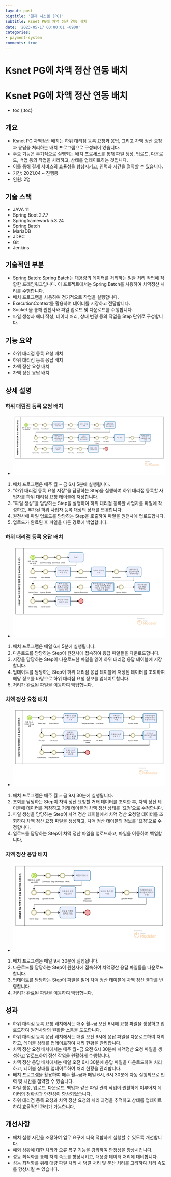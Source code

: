 ```yaml
---
layout: post
bigtitle: '결제 시스템 (PG)'
subtitle: Ksnet PG에 차액 정산 연동 배치
date: '2023-05-17 00:00:01 +0900'
categories:
- payment-system
comments: true
---
```


# Ksnet PG에 차액 정산 연동 배치

# Ksnet PG에 차액 정산 연동 배치
* toc
{:toc}

## 개요
+ Ksnet PG 차액정산 배치는 하위 대리점 등록 요청과 응답, 그리고 차액 정산 요청과 응답을 처리하는 배치 프로그램으로 구성되어 있습니다.
+ 주요 기능은 주기적으로 실행되는 배치 프로세스를 통해 파일 생성, 업로드, 다운로드, 백업 등의 작업을 처리하고, 상태를 업데이트하는 것입니다.
+ 이를 통해 결제 서비스의 효율성을 향상시키고, 인력과 시간을 절약할 수 있습니다.
+ 기간: 2021.04 ~ 진행중
+ 인원: 2명

## 기술 스택
+ JAVA 11
+ Spring Boot 2.7.7
+ Springframework 5.3.24
+ Spring Batch
+ MariaDB
+ JDBC
+ Git
+ Jenkins

## 기술적인 부분
+ Spring Batch: Spring Batch는 대용량의 데이터를 처리하는 일괄 처리 작업에 적합한 프레임워크입니다. 이 프로젝트에서는 Spring Batch를 사용하여 차액정산 처리를 수행합니다.
+ 배치 프로그램을 사용하여 정기적으로 작업을 실행합니다.
+ ExecutionContext를 활용하여 데이터를 저장하고 전달합니다.
+ Socket 을 통해 원천사와 파일 업로드 및 다운로드를 수행합니다.
+ 파일 생성과 헤더 작성, 데이터 처리, 상태 변경 등의 작업을 Step 단위로 구성합니다.


## 기능 요약
+ 하위 대리점 등록 요청 배치
+ 하위 대리점 등록 응답 배치
+ 차액 정산 요청 배치
+ 차액 정산 응답 배치

## 상세 설명

### 하위 대림점 등록 요청 배치
+ ![img.png](../../../assets/img/payment-system/KsnetDifferenceSettlementBatch.png)

1. 배치 프로그램은 매주 월 ~ 금 6시 5분에 실행됩니다.
2. "하위 대리점 등록 요청 저장"을 담당하는 Step을 실행하여 하위 대리점 등록할 사업자를 하위 대리점 요청 테이블에 저장합니다.
3. "파일 생성"을 담당하는 Step을 실행하여 하위 대리점 등록할 사업자를 파일에 작성하고, 추가된 하위 사업자 등록 대상의 상태를 변경합니다. 
4. 원천사에 파일 업로드를 담당하는 Step을 호출하여 파일을 원천사에 업로드합니다.
5. 업로드가 완료된 후 파일을 다른 경로에 백업합니다.

### 하위 대리점 등록 응답 배치
+ ![img_1.png](../../../assets/img/payment-system/KsnetDifferenceSettlementBatch_1.png)

1. 배치 프로그램은 매일 6시 5분에 실행됩니다.
2. 다운로드를 담당하는 Step이 원천사에 접속하여 응답 파일들을 다운로드합니다. 
3. 저장을 담당하는 Step이 다운로드한 파일을 읽어 하위 대리점 응답 테이블에 저장합니다.
4. 업데이트를 담당하는 Step이 하위 대리점 응답 테이블에 저장된 데이터를 조회하여 해당 정보를 바탕으로 하위 대리점 요청 정보를 업데이트합니다.
5. 처리가 완료된 파일을 이동하여 백업합니다.

### 차액 정산 요청 배치
+ ![img_2.png](../../../assets/img/payment-system/KsnetDifferenceSettlementBatch_2.png)

1. 배치 프로그램은 매주 월 ~ 금 9시 30분에 실행됩니다.
2. 조회를 담당하는 Step이 차액 정산 요청할 거래 데이터를 조회한 후, 차액 정산 테이블에 데이터를 저장하고 거래 테이블의 차액 정산 상태를 '요청'으로 수정합니다.
3. 파일 생성을 담당하는 Step이 차액 정산 테이블에서 차액 정산 요청할 데이터를 조회하여 차액 정산 요청 파일을 생성하고, 차액 정산 테이블의 정보를 '요청'으로 수정합니다.
4. 업로드를 담당하는 Step이 차액 정산 파일을 업로드하고, 파일을 이동하여 백업합니다.

### 차액 정산 응답 배치
+ ![img_3.png](../../../assets/img/payment-system/KsnetDifferenceSettlementBatch_3.png)

1. 배치 프로그램은 매일 9시 30분에 실행됩니다.
2. 다운로드를 담당하는 Step이 원천사에 접속하여 차액정산 응답 파일들을 다운로드합니다.
3. 업데이트를 담당하는 Step이 파일을 읽어 차액 정산 테이블에 차액 정산 결과를 반영합니다.
4. 처리가 완료된 파일을 이동하여 백업합니다.

## 성과
+ 하위 대리점 등록 요청 배치에서는 매주 월~금 오전 6시에 요청 파일을 생성하고 업로드하여 원천사와의 원활한 소통을 도모합니다.
+ 하위 대리점 등록 응답 배치에서는 매일 오전 6시에 응답 파일을 다운로드하여 처리하고, 테이블 상태를 업데이트하여 처리 현황을 관리합니다.
+ 차액 정산 요청 배치에서는 매주 월~금 오전 6시 30분에 차액정산 요청 파일을 생성하고 업로드하여 정산 작업을 원활하게 수행합니다.
+ 차액 정산 응답 배치에서는 매일 오전 6시 30분에 응답 파일을 다운로드하여 처리하고, 테이블 상태를 업데이트하여 처리 현황을 관리합니다.
+ 배치 프로그램을 활용하여 매주 월~금과 매일 6시, 6시 30분에 자동 실행되므로 인력 및 시간을 절약할 수 있습니다.
+ 파일 생성, 업로드, 다운로드, 백업과 같은 파일 관리 작업이 원활하게 이루어져 데이터의 정확성과 안전성이 향상되었습니다.
+ 하위 대리점 등록 요청과 차액 정산 요청의 처리 과정을 추적하고 상태를 업데이트하여 효율적인 관리가 가능합니다.

## 개선사항
+ 배치 실행 시간을 조정하여 업무 요구에 더욱 적합하게 실행할 수 있도록 개선합니다.
+ 예외 상황에 대한 처리와 오류 복구 기능을 강화하여 안정성을 향상시킵니다.
+ 성능 최적화를 통해 처리 속도를 향상시키고, 대용량 데이터 처리에 대비합니다.
+ 성능 최적화를 위해 대량 파일 처리 시 병렬 처리 및 분산 처리를 고려하여 처리 속도를 향상시킬 수 있습니다.




